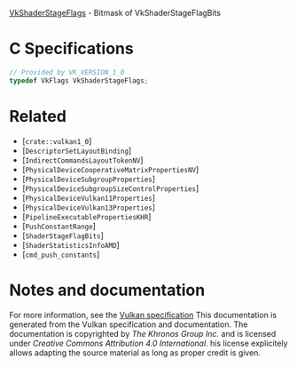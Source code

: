 [VkShaderStageFlags](https://www.khronos.org/registry/vulkan/specs/1.3-extensions/man/html/VkShaderStageFlags.html) - Bitmask of VkShaderStageFlagBits

# C Specifications
```c
// Provided by VK_VERSION_1_0
typedef VkFlags VkShaderStageFlags;
```

# Related
- [`crate::vulkan1_0`]
- [`DescriptorSetLayoutBinding`]
- [`IndirectCommandsLayoutTokenNV`]
- [`PhysicalDeviceCooperativeMatrixPropertiesNV`]
- [`PhysicalDeviceSubgroupProperties`]
- [`PhysicalDeviceSubgroupSizeControlProperties`]
- [`PhysicalDeviceVulkan11Properties`]
- [`PhysicalDeviceVulkan13Properties`]
- [`PipelineExecutablePropertiesKHR`]
- [`PushConstantRange`]
- [`ShaderStageFlagBits`]
- [`ShaderStatisticsInfoAMD`]
- [`cmd_push_constants`]

# Notes and documentation
For more information, see the [Vulkan specification](https://www.khronos.org/registry/vulkan/specs/1.3-extensions/html/vkspec.html)
This documentation is generated from the Vulkan specification and documentation.
The documentation is copyrighted by *The Khronos Group Inc.* and is licensed under *Creative Commons Attribution 4.0 International*.
his license explicitely allows adapting the source material as long as proper credit is given.
        